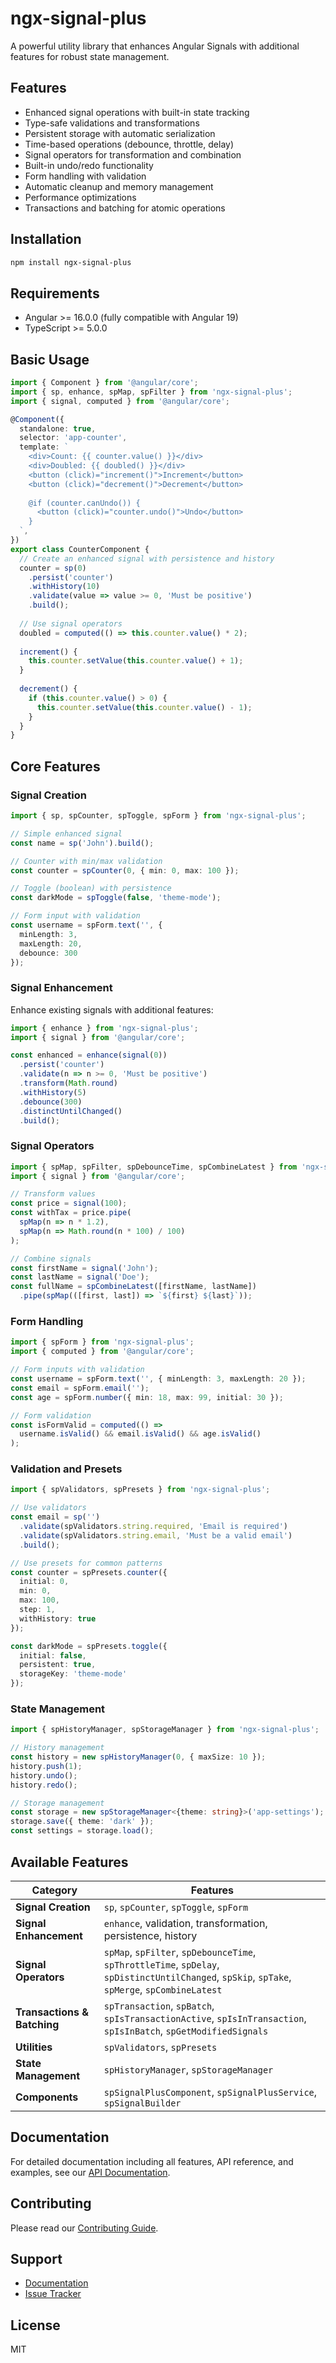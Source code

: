 # ngx-signal-plus

A powerful utility library that enhances Angular Signals with additional features for robust state management.

## Features

- Enhanced signal operations with built-in state tracking
- Type-safe validations and transformations
- Persistent storage with automatic serialization
- Time-based operations (debounce, throttle, delay)
- Signal operators for transformation and combination
- Built-in undo/redo functionality
- Form handling with validation
- Automatic cleanup and memory management
- Performance optimizations
- Transactions and batching for atomic operations

## Installation

```bash
npm install ngx-signal-plus
```

## Requirements

- Angular >= 16.0.0 (fully compatible with Angular 19)
- TypeScript >= 5.0.0

## Basic Usage

```typescript
import { Component } from '@angular/core';
import { sp, enhance, spMap, spFilter } from 'ngx-signal-plus';
import { signal, computed } from '@angular/core';

@Component({
  standalone: true,
  selector: 'app-counter',
  template: `
    <div>Count: {{ counter.value() }}</div>
    <div>Doubled: {{ doubled() }}</div>
    <button (click)="increment()">Increment</button>
    <button (click)="decrement()">Decrement</button>
    
    @if (counter.canUndo()) {
      <button (click)="counter.undo()">Undo</button>
    }
  `,
})
export class CounterComponent {
  // Create an enhanced signal with persistence and history
  counter = sp(0)
    .persist('counter')
    .withHistory(10)
    .validate(value => value >= 0, 'Must be positive')
    .build();
  
  // Use signal operators
  doubled = computed(() => this.counter.value() * 2);
  
  increment() {
    this.counter.setValue(this.counter.value() + 1);
  }
  
  decrement() {
    if (this.counter.value() > 0) {
      this.counter.setValue(this.counter.value() - 1);
    }
  }
}
```

## Core Features

### Signal Creation

```typescript
import { sp, spCounter, spToggle, spForm } from 'ngx-signal-plus';

// Simple enhanced signal
const name = sp('John').build();

// Counter with min/max validation
const counter = spCounter(0, { min: 0, max: 100 });

// Toggle (boolean) with persistence
const darkMode = spToggle(false, 'theme-mode');

// Form input with validation
const username = spForm.text('', {
  minLength: 3,
  maxLength: 20,
  debounce: 300
});
```

### Signal Enhancement

Enhance existing signals with additional features:

```typescript
import { enhance } from 'ngx-signal-plus';
import { signal } from '@angular/core';

const enhanced = enhance(signal(0))
  .persist('counter')
  .validate(n => n >= 0, 'Must be positive')
  .transform(Math.round)
  .withHistory(5)
  .debounce(300)
  .distinctUntilChanged()
  .build();
```

### Signal Operators

```typescript
import { spMap, spFilter, spDebounceTime, spCombineLatest } from 'ngx-signal-plus';
import { signal } from '@angular/core';

// Transform values
const price = signal(100);
const withTax = price.pipe(
  spMap(n => n * 1.2),
  spMap(n => Math.round(n * 100) / 100)
);

// Combine signals
const firstName = signal('John');
const lastName = signal('Doe');
const fullName = spCombineLatest([firstName, lastName])
  .pipe(spMap(([first, last]) => `${first} ${last}`));
```

### Form Handling

```typescript
import { spForm } from 'ngx-signal-plus';
import { computed } from '@angular/core';

// Form inputs with validation
const username = spForm.text('', { minLength: 3, maxLength: 20 });
const email = spForm.email('');
const age = spForm.number({ min: 18, max: 99, initial: 30 });

// Form validation
const isFormValid = computed(() => 
  username.isValid() && email.isValid() && age.isValid()
);
```

### Validation and Presets

```typescript
import { spValidators, spPresets } from 'ngx-signal-plus';

// Use validators
const email = sp('')
  .validate(spValidators.string.required, 'Email is required')
  .validate(spValidators.string.email, 'Must be a valid email')
  .build();

// Use presets for common patterns
const counter = spPresets.counter({
  initial: 0,
  min: 0,
  max: 100,
  step: 1,
  withHistory: true
});

const darkMode = spPresets.toggle({
  initial: false,
  persistent: true,
  storageKey: 'theme-mode'
});
```

### State Management

```typescript
import { spHistoryManager, spStorageManager } from 'ngx-signal-plus';

// History management
const history = new spHistoryManager(0, { maxSize: 10 });
history.push(1);
history.undo();
history.redo();

// Storage management
const storage = new spStorageManager<{theme: string}>('app-settings');
storage.save({ theme: 'dark' });
const settings = storage.load();
```

## Available Features

| Category | Features |
|----------|----------|
| **Signal Creation** | `sp`, `spCounter`, `spToggle`, `spForm` |
| **Signal Enhancement** | `enhance`, validation, transformation, persistence, history |
| **Signal Operators** | `spMap`, `spFilter`, `spDebounceTime`, `spThrottleTime`, `spDelay`, `spDistinctUntilChanged`, `spSkip`, `spTake`, `spMerge`, `spCombineLatest` |
| **Transactions & Batching** | `spTransaction`, `spBatch`, `spIsTransactionActive`, `spIsInTransaction`, `spIsInBatch`, `spGetModifiedSignals` |
| **Utilities** | `spValidators`, `spPresets` |
| **State Management** | `spHistoryManager`, `spStorageManager` |
| **Components** | `spSignalPlusComponent`, `spSignalPlusService`, `spSignalBuilder` |

## Documentation

For detailed documentation including all features, API reference, and examples, see our [API Documentation](https://github.com/milad-hub/ngx-signal-plus/blob/main/projects/signal-plus/docs/API.md).

## Contributing

Please read our [Contributing Guide](https://github.com/milad-hub/ngx-signal-plus/blob/main/projects/signal-plus/CONTRIBUTING.md).

## Support

- [Documentation](https://github.com/milad-hub/ngx-signal-plus/blob/main/projects/signal-plus/docs/API.md)
- [Issue Tracker](https://github.com/milad-hub/ngx-signal-plus/issues)

## License

MIT
